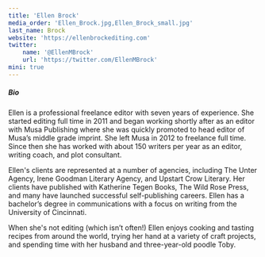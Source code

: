 ```yaml
---
title: 'Ellen Brock'
media_order: 'Ellen_Brock.jpg,Ellen_Brock_small.jpg'
last_name: Brock
website: 'https://ellenbrockediting.com'
twitter:
    name: '@EllenMBrock'
    url: 'https://twitter.com/EllenMBrock'
mini: true
---
```


##### Bio

Ellen is a professional freelance editor with seven years of experience. She started editing full time in 2011 and began working shortly after as an editor with Musa Publishing where she was quickly promoted to head editor of Musa’s middle grade imprint. She left Musa in 2012 to freelance full time. Since then she has worked with about 150 writers per year as an editor, writing coach, and plot consultant.

Ellen's clients are represented at a number of agencies, including The Unter Agency, Irene Goodman Literary Agency, and Upstart Crow Literary. Her clients have published with Katherine Tegen Books, The Wild Rose Press, and many have launched successful self-publishing careers. Ellen has a bachelor’s degree in communications with a focus on writing from the University of Cincinnati.

When she's not editing (which isn’t often!) Ellen enjoys cooking and tasting recipes from around the world, trying her hand at a variety of craft projects, and spending time with her husband and three-year-old poodle Toby.